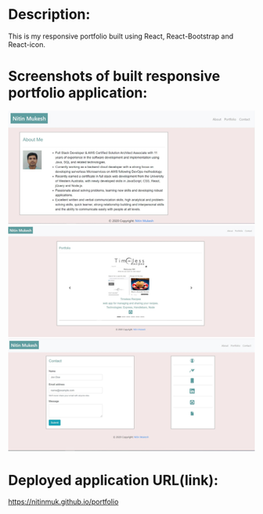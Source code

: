 # Description:
This is my responsive portfolio built using React, React-Bootstrap and React-icon.

# Screenshots of built responsive portfolio application:
![About](./readme/About_Me.JPG)
![Portfolio](./readme/Portfolio.JPG)
![Contact](./readme/Contact_Me.JPG)

# Deployed application URL(link):
https://nitinmuk.github.io/portfolio